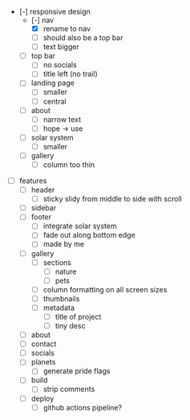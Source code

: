 * [-] responsive design
    * [-] nav
        * [x] rename to nav
        * [ ] should also be a top bar
        * [ ] text bigger
    * [ ] top bar
        * [ ] no socials
        * [ ] title left (no trail)
    * [ ] landing page
        * [ ] smaller
        * [ ] central
    * [ ] about
        * [ ] narrow text
        * [ ] hope -> use
    * [ ] solar system
        * [ ] smaller
    * [ ] gallery
        * [ ] column too thin
* [ ] features
    * [ ] header
        * [ ] sticky slidy from middle to side with scroll
    * [ ] sidebar
    * [ ] footer
        * [ ] integrate solar system
        * [ ] fade out along bottom edge
        * [ ] made by me
    * [ ] gallery
        * [ ] sections
            * [ ] nature
            * [ ] pets
        * [ ] column formatting on all screen sizes
        * [ ] thumbnails
        * [ ] metadata
            * [ ] title of project
            * [ ] tiny desc
    * [ ] about
    * [ ] contact
    * [ ] socials
    * [ ] planets
        * [ ] generate pride flags
    * [ ] build
        * [ ] strip comments
    * [ ] deploy
        * [ ] github actions pipeline?
